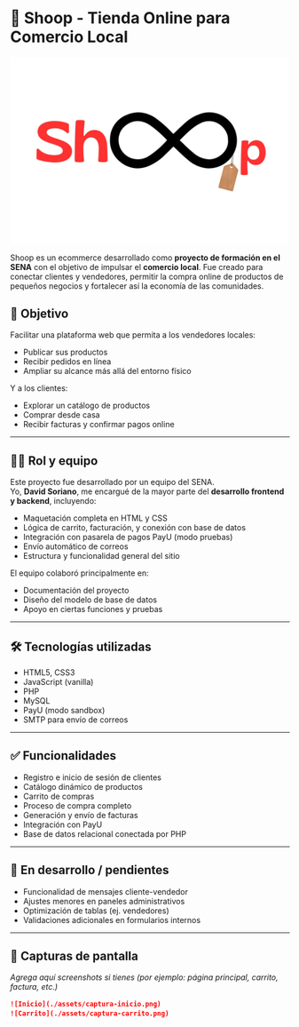 # 🛒 Shoop - Tienda Online para Comercio Local

![Logo de Shoop](./IMG/Logo_Fijo.jpg)

Shoop es un ecommerce desarrollado como **proyecto de formación en el SENA** con el objetivo de impulsar el **comercio local**. Fue creado para conectar clientes y vendedores, permitir la compra online de productos de pequeños negocios y fortalecer así la economía de las comunidades.

## 🎯 Objetivo
Facilitar una plataforma web que permita a los vendedores locales:
- Publicar sus productos
- Recibir pedidos en línea
- Ampliar su alcance más allá del entorno físico

Y a los clientes:
- Explorar un catálogo de productos
- Comprar desde casa
- Recibir facturas y confirmar pagos online

---

## 👨‍💻 Rol y equipo

Este proyecto fue desarrollado por un equipo del SENA.  
Yo, **David Soriano**, me encargué de la mayor parte del **desarrollo frontend y backend**, incluyendo:

- Maquetación completa en HTML y CSS
- Lógica de carrito, facturación, y conexión con base de datos
- Integración con pasarela de pagos PayU (modo pruebas)
- Envío automático de correos
- Estructura y funcionalidad general del sitio

El equipo colaboró principalmente en:
- Documentación del proyecto
- Diseño del modelo de base de datos
- Apoyo en ciertas funciones y pruebas

---

## 🛠 Tecnologías utilizadas

- HTML5, CSS3
- JavaScript (vanilla)
- PHP
- MySQL
- PayU (modo sandbox)
- SMTP para envío de correos

---

## ✅ Funcionalidades

- Registro e inicio de sesión de clientes
- Catálogo dinámico de productos
- Carrito de compras
- Proceso de compra completo
- Generación y envío de facturas
- Integración con PayU
- Base de datos relacional conectada por PHP

---

## 🚧 En desarrollo / pendientes

- Funcionalidad de mensajes cliente-vendedor
- Ajustes menores en paneles administrativos
- Optimización de tablas (ej. vendedores)
- Validaciones adicionales en formularios internos

---

## 📸 Capturas de pantalla

_Agrega aquí screenshots si tienes (por ejemplo: página principal, carrito, factura, etc.)_

```markdown
![Inicio](./assets/captura-inicio.png)
![Carrito](./assets/captura-carrito.png)
